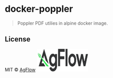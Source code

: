 # docker-poppler

> Poppler PDF utilies in alpine docker image.

## License

MIT © [AgFlow](https://www.agflow.com) 
<img border="0" alt="AgFlow" src="https://raw.githubusercontent.com/agflow/logos/master/agflow-logo.png" width="160" height="70"></a>
